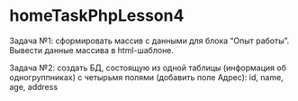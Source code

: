 # homeTaskPhpLesson4
Задача №1: сформировать массив с данными для блока “Опыт работы”. Вывести данные массива в html-шаблоне.

Задача №2: создать БД, состоящую из одной таблицы (информация 
об одногруппниках) с четырьмя полями (добавить поле Адрес): 
id, name, age, address
